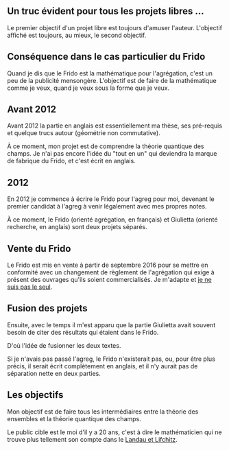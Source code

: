 
## Un truc évident pour tous les projets libres ...

Le premier objectif d'un projet libre est toujours d'amuser l'auteur. L'objectif affiché est toujours, au mieux, le second objectif.


## Conséquence dans le cas particulier du Frido

Quand je dis que le Frido est la mathématique pour l'agrégation, c'est un peu de la publicité mensongère. L'objectif est de faire de la mathématique comme je veux, quand je veux sous la forme que je veux.


## Avant 2012

Avant 2012 la partie en anglais est essentiellement ma thèse, ses 
pré-requis et quelque trucs autour (géométrie non commutative).

À ce moment, mon projet est de comprendre la théorie quantique des champs. Je n'ai pas encore l'idée du "tout en un" qui deviendra la marque de fabrique du Frido, et c'est écrit en anglais.

## 2012

En 2012 je commence à écrire le Frido pour l'agreg pour moi, devenant le 
premier candidat à l'agreg à venir légalement avec mes propres notes.

À ce moment, le Frido (orienté agrégation, en français) et Giulietta (orienté recherche, en anglais) sont deux projets séparés.


## Vente du Frido

Le Frido est mis en vente à partir de septembre 2016 pour se mettre en conformité avec un changement de règlement de l'agrégation qui exige à présent des ouvrages qu'ils soient commercialisés. Je m'adapte et [je ne suis pas le seul](https://www.thebookedition.com/fr/le-livre-de-l-agregation-p-352775.html).

## Fusion des projets

Ensuite, avec le temps il m'est apparu que la partie Giulietta avait 
souvent besoin de citer des résultats qui étaient dans le Frido.

D'où l'idée de fusionner les deux textes.

Si je n'avais pas passé l'agreg, le Frido n'existerait pas, ou, pour 
être plus précis, il serait écrit complètement en anglais, et il n'y 
aurait pas de séparation nette en deux parties.

## Les objectifs

Mon objectif est de faire tous les intermédiaires entre la théorie des ensembles et la théorie quantique des champs.

Le public cible est le moi d'il y a 20 ans, c'est à dire le mathématicien qui ne trouve plus tellement son compte dans le [Landau et Lifchitz](https://fr.wikipedia.org/wiki/Référence:Physique_théorique_(Landau_et_Lifchitz)).
